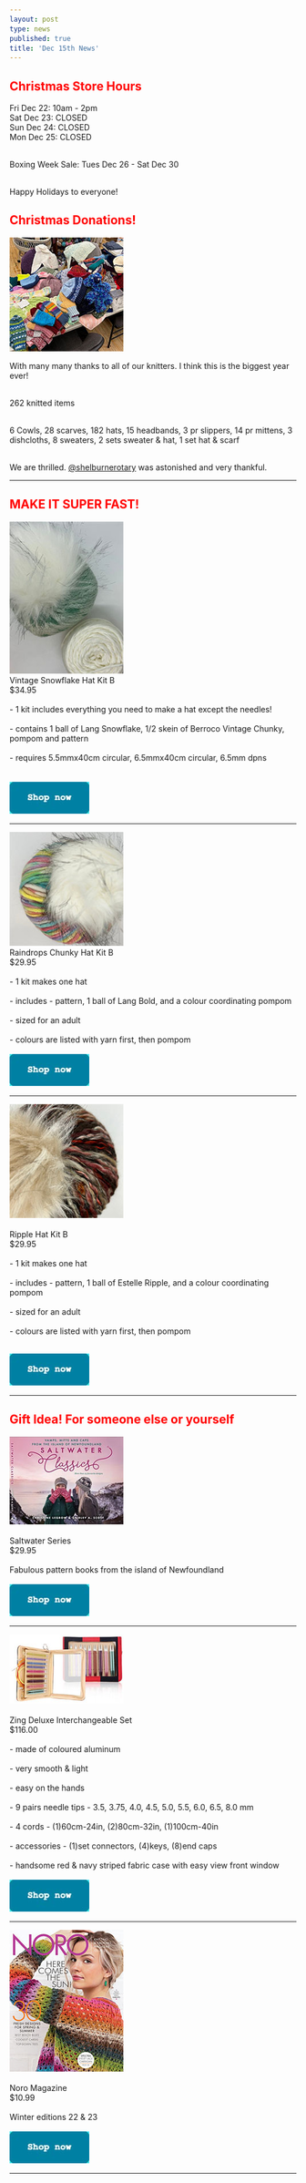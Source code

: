 ```yaml
---
layout: post
type: news
published: true
title: 'Dec 15th News'
---
```

<h2><font color="red">Christmas Store Hours</font></h2>
<p>Fri Dec 22: 10am - 2pm<br/>
Sat Dec 23: CLOSED<br/>
Sun Dec 24: CLOSED<br/>
Mon Dec 25: CLOSED<br/><br/>

Boxing Week Sale: Tues Dec 26 - Sat Dec 30<br/><br/>

Happy Holidays to everyone!</p>

<h2><font color="red">Christmas Donations!</font></h2>
<img src="/img/donate2023.jpg">
<p>With many many thanks to all of our knitters. I think this is the biggest year ever!<br/><br/>

262 knitted items<br/><br/>

6 Cowls, 28 scarves, 182 hats, 15 headbands, 3 pr slippers, 14 pr mittens, 3 dishcloths, 8 sweaters, 2 sets sweater & hat, 1 set hat & scarf<br/><br/>

We are thrilled. <a href="https://shelburnerotaryclub.com/">@shelburnerotary</a> was astonished and very thankful.</p>
<hr />

<h2><font color="red">MAKE IT SUPER FAST!</font></h2>

<p><a href="https://www.woolandsilkcoshop.com/products/vintage-snowflake-hat-kit-b-1"><img src="/img/snowflakehat2.jpg"></a><br />
Vintage Snowflake Hat Kit B<br/>$34.95<br/><br />
- 1 kit includes everything you need to make a hat except the needles!<br/><br />
- contains 1 ball of Lang Snowflake, 1/2 skein of Berroco Vintage Chunky, pompom and pattern<br/><br />
- requires 5.5mmx40cm circular, 6.5mmx40cm circular, 6.5mm dpns<br /><br/><br />
<a href="https://www.woolandsilkcoshop.com/products/vintage-snowflake-hat-kit-b-1"><img src="/img/btn_shop_now.jpg"></a> </p>
<hr />
<p><a href="https://www.woolandsilkcoshop.com/products/raindrops-chunky-hat-kit-b"><img src="/img/raindrophat.jpg"></a><br />
Raindrops Chunky Hat Kit B<br/>$29.95<br/><br />
- 1 kit makes one hat<br/><br />
- includes - pattern, 1 ball of Lang Bold, and a colour coordinating pompom<br/><br />
- sized for an adult<br/><br />
- colours are listed with yarn first, then pompom<br/><br />
<a href="https://www.woolandsilkcoshop.com/products/raindrops-chunky-hat-kit-b"><img src="/img/btn_shop_now.jpg"></a></p>
<hr />
<p><a href="https://www.woolandsilkcoshop.com/products/ripple-hat-kit-b"><img src="/img/ripplehat.jpg"></a><br /><br />
Ripple Hat Kit B<br/>$29.95<br /><br />
- 1 kit makes one hat<br /><br />
- includes - pattern, 1 ball of Estelle Ripple, and a colour coordinating pompom<br /><br />
- sized for an adult<br /><br />
- colours are listed with yarn first, then pompom<br /><br />

<a href="https://www.woolandsilkcoshop.com/products/ripple-hat-kit-b"><img src="/img/btn_shop_now.jpg"></a> </p>
<hr />
<h2><font color="red">Gift Idea! For someone else or yourself</font></h2>

<p><a href="https://www.woolandsilkcoshop.com/products/saltwater-mittens"><img src="/img/saltwater.jpg"></a><br /><br />
Saltwater Series<br/>$29.95<br /><br/>
Fabulous pattern books from the island of Newfoundland<br /><br />
<a href="https://www.woolandsilkcoshop.com/products/saltwater-mittens"><img src="/img/btn_shop_now.jpg"></a> </p>

<hr />

<p><a href="https://www.woolandsilkcoshop.com/products/zing-deluxe-interchangeable-set"><img src="/img/zing.jpg"></a><br /><br />
Zing Deluxe Interchangeable Set<br/>$116.00<br /><br/>
- made of coloured aluminum<br /><br/>
- very smooth & light<br /><br/>
- easy on the hands<br /><br/>
- 9 pairs needle tips - 3.5, 3.75, 4.0, 4.5, 5.0, 5.5, 6.0, 6.5, 8.0 mm<br /><br/>
- 4 cords - (1)60cm-24in, (2)80cm-32in, (1)100cm-40in<br /><br/>
- accessories - (1)set connectors, (4)keys, (8)end caps<br /><br/>
- handsome red & navy striped fabric case with easy view front window<br /><br/>
<a href="https://www.woolandsilkcoshop.com/products/zing-deluxe-interchangeable-set"><img src="/img/btn_shop_now.jpg"></a> </p>
<hr/>

<p><a href="https://www.woolandsilkcoshop.com/products/noro-magazine"><img src="/img/noromag.jpg"></a><br /><br />
Noro Magazine<br/>$10.99<br /><br/>
Winter editions 22 & 23<br /><br />
<a href="https://www.woolandsilkcoshop.com/products/noro-magazine"><img src="/img/btn_shop_now.jpg"></a> </p>

<hr />
